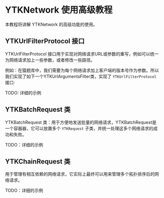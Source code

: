 YTKNetwork 使用高级教程
===

本教程将讲解 YTKNetwork 的高级功能的使用。

## YTKUrlFilterProtocol 接口

YTKUrlFilterProtocol 接口用于实现对网络请求URL或参数的重写，例如可以统一为网络请求加上一些参数，或者修改一些路径。 

例如：在猿题库中，我们需要为每个网络请求加上客户端的版本号作为参数。所以我们实现了如下一个YTKUrlArgumentsFilter类，实现了 `YTKUrlFilterProtocol` 接口:

TODO: 详细的示例

## YTKBatchRequest 类

YTKBatchRequest 类：用于方便地发送批量的网络请求，YTKBatchRequest是一个容器器，它可以放置多个 `YTKRequest` 子类，并统一处理这多个网络请求的成功和失败。

TODO：详细的示例

## YTKChainRequest 类

用于管理有相互依赖的网络请求，它实际上最终可以用来管理多个拓扑排序后的网络请求。

TODO：详细的示例

